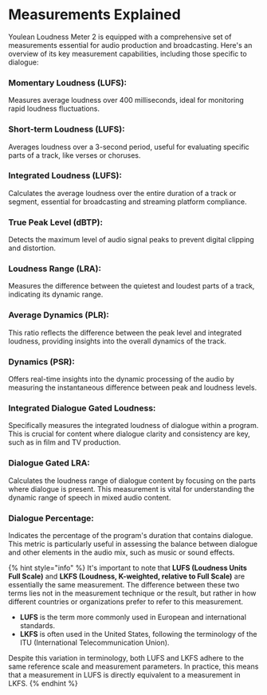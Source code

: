 # Measurements Explained

Youlean Loudness Meter 2 is equipped with a comprehensive set of measurements essential for audio production and broadcasting. Here's an overview of its key measurement capabilities, including those specific to dialogue:

### **Momentary Loudness (LUFS):**

Measures average loudness over 400 milliseconds, ideal for monitoring rapid loudness fluctuations.

### **Short-term Loudness (LUFS):**

Averages loudness over a 3-second period, useful for evaluating specific parts of a track, like verses or choruses.

### **Integrated Loudness (LUFS):**

Calculates the average loudness over the entire duration of a track or segment, essential for broadcasting and streaming platform compliance.

### **True Peak Level (dBTP):**

Detects the maximum level of audio signal peaks to prevent digital clipping and distortion.

### **Loudness Range (LRA):**

Measures the difference between the quietest and loudest parts of a track, indicating its dynamic range.

### **Average Dynamics (PLR):**

This ratio reflects the difference between the peak level and integrated loudness, providing insights into the overall dynamics of the track.

### **Dynamics (PSR):**

Offers real-time insights into the dynamic processing of the audio by measuring the instantaneous difference between peak and loudness levels.

### **Integrated Dialogue Gated Loudness:**

Specifically measures the integrated loudness of dialogue within a program. This is crucial for content where dialogue clarity and consistency are key, such as in film and TV production.

### **Dialogue Gated LRA:**

Calculates the loudness range of dialogue content by focusing on the parts where dialogue is present. This measurement is vital for understanding the dynamic range of speech in mixed audio content.

### **Dialogue Percentage:**

Indicates the percentage of the program's duration that contains dialogue. This metric is particularly useful in assessing the balance between dialogue and other elements in the audio mix, such as music or sound effects.

{% hint style="info" %}
It's important to note that **LUFS (Loudness Units Full Scale)** and **LKFS (Loudness, K-weighted, relative to Full Scale)** are essentially the same measurement. The difference between these two terms lies not in the measurement technique or the result, but rather in how different countries or organizations prefer to refer to this measurement.

* **LUFS** is the term more commonly used in European and international standards.
* **LKFS** is often used in the United States, following the terminology of the ITU (International Telecommunication Union).

Despite this variation in terminology, both LUFS and LKFS adhere to the same reference scale and measurement parameters. In practice, this means that a measurement in LUFS is directly equivalent to a measurement in LKFS.
{% endhint %}
